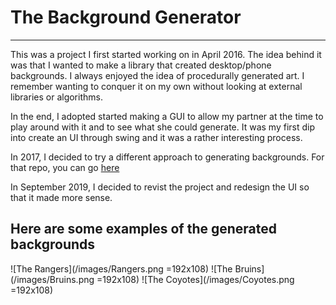 # The Background Generator
----
This was a project I first started working on in April 2016. The idea behind it was that I wanted to make a library that created desktop/phone backgrounds. I always enjoyed the idea of procedurally generated art. I remember wanting to conquer it on my own without looking at external libraries or algorithms.

In the end, I adopted started making a GUI to allow my partner at the time to play around with it and to see what she could generate. It was my first dip into create an UI through swing and it was a rather interesting process. 

In 2017, I decided to try a different approach to generating backgrounds. For that repo, you can go [here](http://github.com/rgero/BackgroundGenerator)

In September 2019, I decided to revist the project and redesign the UI so that it made more sense.

## Here are some examples of the generated backgrounds
![The Rangers](/images/Rangers.png =192x108)
![The Bruins](/images/Bruins.png =192x108)
![The Coyotes](/images/Coyotes.png =192x108)